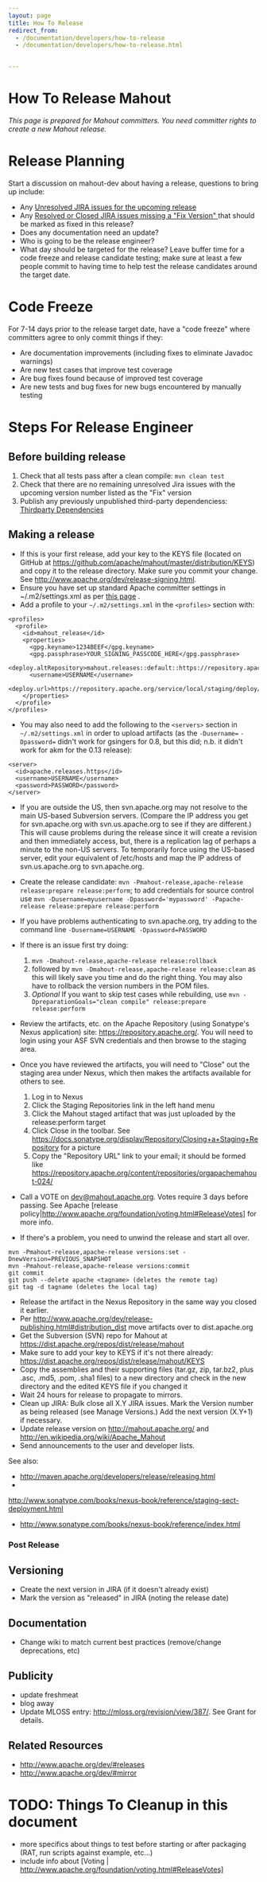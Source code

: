```yaml
---
layout: page
title: How To Release
redirect_from:
  - /documentation/developers/how-to-release
  - /documentation/developers/how-to-release.html


---
```


# How To Release Mahout


*This page is prepared for Mahout committers. You need committer rights to
create a new Mahout release.*

<a name="HowToRelease-ReleasePlanning"></a>
# Release Planning

Start a discussion on mahout-dev about having a release, questions to bring
up include:

 * Any [Unresolved JIRA issues for the upcoming release ](https://issues.apache.org/jira/issues/?jql=project%20%3D%20MAHOUT%20AND%20status%20%3D%20Open%20AND%20resolution%20%3D%20Unresolved%20AND%20fixVersion%20in%20unreleasedVersions()%20AND%20component%20in%20(build-classic%2C%20classic)%20ORDER%20BY%20priority%20DESC%2C%20updated%20DESC)
 * Any [Resolved or Closed JIRA issues missing a "Fix Version" ](https://issues.apache.org/jira/issues/?jql=project%20%3D%20MAHOUT%20AND%20status%20in%20(Resolved%2C%20Closed)%20AND%20resolution%20in%20(Fixed%2C%20Resolved)%20AND%20fixVersion%20%3D%20EMPTY%20AND%20component%20in%20(build-classic%2C%20classic)%20ORDER%20BY%20priority%20DESC%2C%20updated%20DESC)
 that should be marked as fixed in this release?
 * Does any documentation need an update?
 * Who is going to be the release engineer?
 * What day should be targeted for the release? Leave buffer time for a code freeze and release candidate testing; make sure at least a few people commit to having time to help test the release candidates around the target date.


<a name="HowToRelease-CodeFreeze"></a>
# Code Freeze

For 7-14 days prior to the release target date, have a "code freeze" where
committers agree to only commit things if they:

 * Are documentation improvements (including fixes to eliminate Javadoc
warnings)
 * Are new test cases that improve test coverage
 * Are bug fixes found because of improved test coverage
 * Are new tests and bug fixes for new bugs encountered by manually testing

<a name="HowToRelease-StepsForReleaseEngineer"></a>
# Steps For Release Engineer

<a name="HowToRelease-Beforebuildingrelease"></a>
## Before building release
1. Check that all tests pass after a clean compile: `mvn clean test`
1. Check that there are no remaining unresolved Jira issues with the upcoming version number listed as the "Fix" version
1. Publish any previously unpublished third-party dependenciess: [Thirdparty Dependencies](thirdparty-dependencies.html)

<a name="HowToRelease-Makingarelease"></a>
## Making a release
* If this is your first release, add your key to the KEYS file (located on GitHub at https://github.com/apache/mahout/master/distribution/KEYS) and copy it to the release directory.  Make sure you commit your change.  See http://www.apache.org/dev/release-signing.html.
* Ensure you have set up standard Apache committer settings in
 ~/.m2/settings.xml as per [this page](http://maven.apache.org/developers/committer-settings.html)
.
* Add a profile to your `~/.m2/settings.xml` in the `<profiles>` section with:

```
<profiles>
  <profile>
    <id>mahout_release</id>
    <properties>
      <gpg.keyname>1234BEEF</gpg.keyname>
      <gpg.passphrase>YOUR_SIGNING_PASSCODE_HERE</gpg.passphrase>
      <deploy.altRepository>mahout.releases::default::https://repository.apache.org/service/local/staging/deploy/maven2/</deploy.altRepository>
      <username>USERNAME</username>
      <deploy.url>https://repository.apache.org/service/local/staging/deploy/maven2/</deploy.url>
    </properties>
  </profile>
</profiles>
```

* You may also need to add the following to the `<servers>` section in `~/.m2/settings.xml` in order to upload artifacts (as the `-Dusername=` `-Dpassword=` didn't work for gsingers for 0.8, but this did; n.b. it didn't work for akm for the 0.13 release):

```
<server>
  <id>apache.releases.https</id>
  <username>USERNAME</username>
  <password>PASSWORD</password>
</server>
```


* If you are outside the US, then svn.apache.org may not resolve to the main US-based Subversion servers. (Compare the IP address you get for svn.apache.org with svn.us.apache.org to see if they are different.) This will cause problems during the release since it will create a revision and then immediately access, but, there is a replication lag of perhaps a minute to the non-US servers. To temporarily force using the US-based server, edit your equivalent of /etc/hosts and map the IP address of svn.us.apache.org to svn.apache.org.
* Create the release candidate: `mvn -Pmahout-release,apache-release release:prepare release:perform`; to add credentials for source control use `mvn -Dusername=myusername -Dpassword='mypassword' -Papache-release release:prepare release:perform`

* If you have problems authenticating to svn.apache.org, try adding to the command line `-Dusername=USERNAME -Dpassword=PASSWORD`
* If there is an issue first try doing:
  1. `mvn -Dmahout-release,apache-release release:rollback`
  1. followed by `mvn -Dmahout-release,apache-release release:clean` as this will likely save you time and do the right thing. You may also have to rollback the version numbers in the POM files.
  1. _Optional_ If you want to skip test cases while rebuilding, use `mvn -DpreparationGoals="clean compile" release:prepare release:perform`
* Review the artifacts, etc. on the Apache Repository (using Sonatype's Nexus application) site: https://repository.apache.org/. You will need to login using your ASF SVN credentials and then browse to the staging area.
* Once you have reviewed the artifacts, you will need to "Close" out
the staging area under Nexus, which then makes the artifacts available for
others to see.
  1. Log in to Nexus
  1. Click the Staging Repositories link in the left hand menu
  1. Click the Mahout staged artifact that was just uploaded by the
release:perform target
  1. Click Close in the toolbar. See https://docs.sonatype.org/display/Repository/Closing+a+Staging+Repository for a picture
  1. Copy the "Repository URL" link to your email; it should be formed like https://repository.apache.org/content/repositories/orgapachemahout-024/
* Call a VOTE on dev@mahout.apache.org.  Votes require 3 days before passing.  See Apache [release policy|http://www.apache.org/foundation/voting.html#ReleaseVotes] for more info.
* If there's a problem, you need to unwind the release and start all over.

```
mvn -Pmahout-release,apache-release versions:set -DnewVersion=PREVIOUS_SNAPSHOT
mvn -Pmahout-release,apache-release versions:commit
git commit
git push --delete apache <tagname> (deletes the remote tag)
git tag -d tagname (deletes the local tag)
```

* Release the artifact in the Nexus Repository in the same way you closed it earlier.
* Per http://www.apache.org/dev/release-publishing.html#distribution_dist move artifacts over to dist.apache.org
* Get the Subversion (SVN) repo for Mahout at https://dist.apache.org/repos/dist/release/mahout
* Make sure to add your key to KEYS if it's not there already: https://dist.apache.org/repos/dist/release/mahout/KEYS
* Copy the assemblies and their supporting files (tar.gz, zip, tar.bz2, plus .asc, .md5, .pom, .sha1 files) to a new directory and check in the new directory and the edited KEYS file if you changed it
* Wait 24 hours for release to propagate to mirrors.
* Clean up JIRA: Bulk close all X.Y JIRA issues.  Mark the Version
number as being released (see Manage Versions.)  Add the next version
(X.Y+1) if necessary.
* Update release version on http://mahout.apache.org/ and
http://en.wikipedia.org/wiki/Apache_Mahout
* Send announcements to the user and developer lists.


See also:

* http://maven.apache.org/developers/release/releasing.html
*
http://www.sonatype.com/books/nexus-book/reference/staging-sect-deployment.html
* http://www.sonatype.com/books/nexus-book/reference/index.html


### Post Release
## Versioning
* Create the next version in JIRA (if it doesn't already exist)
* Mark the version as "released" in JIRA (noting the release date)

## Documentation
* Change wiki to match current best practices (remove/change deprecations,
etc)

## Publicity
* update freshmeat
* blog away
* Update MLOSS entry: http://mloss.org/revision/view/387/.  See Grant for
details.

## Related Resources

* http://www.apache.org/dev/#releases
* http://www.apache.org/dev/#mirror

# TODO: Things To Cleanup in this document

* more specifics about things to test before starting or after packaging
(RAT, run scripts against example, etc...)
* include info about [Voting | http://www.apache.org/foundation/voting.html#ReleaseVotes]
